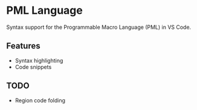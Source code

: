 # PML Language

Syntax support for the Programmable Macro Language (PML) in VS Code.

## Features

- Syntax highlighting
- Code snippets

## TODO

- Region code folding
